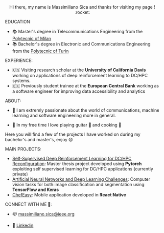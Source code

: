  <p align = 'center' > Hi there,  my name is Massimiliano Sica and thanks for visiting my page ! :rocket: </p>
 

EDUCATION
- :books: Master's degree in Telecommunications Engineering from the [Polytecnic of Milan](https://www.polimi.it/en/) 
- :books: Bachelor's degree in Electronic and Communications Engineering from the [Polytecnic of Turin](https://www.polito.it/index.php?lang=en)

EXPERIENCE:
- 🇺🇸 Visiting research scholar at the **University of California Davis** working on applications of deep reinforcement learning to DC/HPC systems.
- 🇪🇺 Previously student trainee at the **European Central Bank** working as a software engineer for improving data accessibility and analytics 

ABOUT:
- 💬 I am extremly passionate about the world of communications, machine learning and software engineering more in general. 

- 💬 In my free time I love playing guitar :guitar: and cooking :spaghetti:

Here you will find a few of the projects I have worked on during my bachelor's and master's, enjoy :smile:

MAIN PROJECTS:

- [Self-Supervised Deep Reinforcement Learning for DC/HPC Reconfiguration](): Master thesis project developed using **Pytorch** exploiting self supervised learning for DC/HPC applications (currently private)
- [Artificial Neural Networks and Deep Learning Challenges](https://github.com/MasSica/Artificial-Neural-Networks-And-Deep-Learning): Computer vision tasks for both image classification and segmentation using **TensorFlow and Keras**
- [ChefEasy](https://github.com/MasSica/ChefEasyMobileApp): Mobile application developed in **React Native** 




CONNECT WITH ME 🤝: 

- 📪 massimiliano.sica@ieee.org

- :office: [Linkedin](https://www.linkedin.com/in/massimiliano-sica/)
 




<!--
**MasSica/MasSica** is a ✨ _special_ ✨ repository because its `README.md` (this file) appears on your GitHub profile.

Here are some ideas to get you started:

- 🔭 I’m currently working on ...
- 🌱 I’m currently learning ...
- 👯 I’m looking to collaborate on ...
- 🤔 I’m looking for help with ...
- 💬 Ask me about ...
- 📫 How to reach me: ...
- 😄 Pronouns: ...
- ⚡ Fun fact: ...
-->
